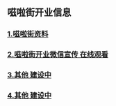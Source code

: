 ## 嗞啦街开业信息

### [1.嗞啦街资料 ](https://airsupply.github.io/PubWechat/JPEG/)
### [2.嗞啦街开业微信宣传 在线观看](https://airsupply.github.io/PubWechat/zilajie/index.html)
### [3.其他 建设中](https://airsupply.github.io/PubWechat/)
### [4.其他 建设中](https://airsupply.github.io/PubWechat/)




